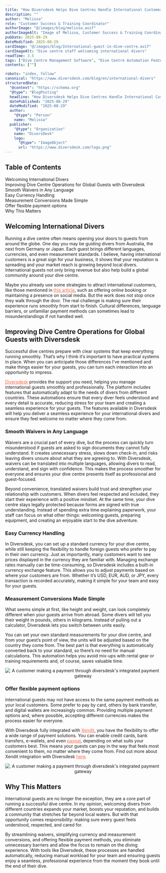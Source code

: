 ```yaml
---
title: "How Diversdesk Helps Dive Centres Handle International Customers with Ease"
description: ""
author: "Melissa"
role: "Customer Success & Training Coordinator"
authorImage: "@/images/blog/melissa.avif"
authorImageAlt: "Image of Melissa, Customer Success & Training Coordinator"
pubDate: 2025-08-29
dateModified: 2025-08-29
cardImage: "@/images/blog/International-guest-in-dive-centre.avif"
cardImageAlt: "Dive centre staff welcoming international divers"
readTime: 3.5
tags: ["Dive Centre Management Software", "Dive Centre Automation Features", "Digital Waivers", "Best Dive Centre Software"]
contents: [""]

robots: "index, follow"
canonical: "https://www.diversdesk.com/blog/en/international-divers"
structuredData:
  "@context": "https://schema.org"
  "@type": "BlogPosting"
  headline: "How Diversdesk Helps Dive Centres Handle International Customers with Ease"
  datePublished: "2025-08-29"
  dateModified: "2025-08-29"
  author:
    "@type": "Person"
    name: "Melissa"
  publisher:
    "@type": "Organization"
    name: "DiversDesk"
    logo:
      "@type": "ImageObject"
      url: "https://www.diversdesk.com/logo.png"
---
```


<!-- Table of Contents -->
<nav id="toc" class="mb-8">
  <h2 class="text-xl font-bold mb-3">Table of Contents</h2>
  <ul class="space-y-2 text-neutral-600 dark:text-neutral-400">
    <li><a href="#welcoming-international-divers" class="hover:text-neutral-800 dark:hover:text-neutral-200">Welcoming International Divers</a></li>
    <li><a href="#improving-dive-centre-operations-for-global-guests-with-diversdesk" class="hover:text-neutral-800 dark:hover:text-neutral-200">Improving Dive Centre Operations for Global Guests with Diversdesk</a></li>
    <li><a href="#smooth-waivers-in-any-language" class="hover:text-neutral-800 dark:hover:text-neutral-200">Smooth Waivers in Any Language</a></li>
    <li><a href="#easy-currency-handling" class="hover:text-neutral-800 dark:hover:text-neutral-200">Easy Currency Handling</a></li>
    <li><a href="#measurement-conversions-made-simple" class="hover:text-neutral-800 dark:hover:text-neutral-200">Measurement Conversions Made Simple</a></li>
    <li><a href="#offer-flexible-payment-options" class="hover:text-neutral-800 dark:hover:text-neutral-200">Offer flexible payment options</a></li>
    <li><a. href="#why-this-matters" class="hover:text-neutral-800 dark:hover:text-neutral-200">Why This Matters</a></li>
  </ul>
</nav>

<h2 id="welcoming-international-divers" class="section-heading">Welcoming International Divers</h2>
<p>
Running a dive centre often means opening your doors to guests from around the globe. One day you may be guiding divers from Australia, the next from Germany or Japan. Each guest brings different languages, currencies, and even measurement standards. I believe, having international customers is a great sign for your business, it shows that your reputation is spreading and your market reach is growing beyond local divers. International guests not only bring revenue but also help build a global community around your dive centre.
</p>
<p>
Maybe you already use some strategies to attract international customers, like those mentioned in <a href="https://www.ticketinghub.com/blog/6-ways-on-how-to-attract-tourists-to-your-tour-business" target="_blank" rel="noopener noreferrer" style="color:#F86545">this article</a>, such as offering online booking or maintaining a presence on social media. But the work does not stop once they walk through the door. The real challenge is making sure their experience runs smoothly from start to finish. Cultural differences, language barriers, or unfamiliar payment methods can sometimes lead to misunderstandings if not handled well.
</p>

<h2 id="improving-dive-centre-operations-for-global-guests-with-diversdesk" class="section-heading">Improving Dive Centre Operations for Global Guests with Diversdesk</h2>
<p>
Successful dive centres prepare with clear systems that keep everything running smoothly. That’s why I think it’s important to have practical systems in place. When you can anticipate those differences I've mentioned and make things easier for your guests, you can turn each interaction into an opportunity to impress.
</p>
<p>
<a href="https://www.diversdesk.com/" target="_blank" rel="noopener noreferrer" style="color:#F86545">Diversdesk</a> provides the support you need, helping you manage international guests smoothly and professionally. The platform includes features that automatically adapt to the needs of divers from different countries. These automations ensure that every diver feels understood and every detail is accurate, reducing stress for your team and creating a seamless experience for your guests. The features available in Diversdesk will help you deliver a seamless experience for your international divers and ensure they feel welcome no matter where they come from.
</p>

<h3 id="smooth-waivers-in-any-language" class="section-heading">Smooth Waivers in Any Language</h3>
<p>
Waivers are a crucial part of every dive, but the process can quickly turn misunderstood if guests are asked to sign documents they cannot fully understand. It creates unnecessary stress, slows down check-in, and risks leaving divers unsure about what they are agreeing to. With Diversdesk, waivers can be translated into multiple languages, allowing divers to read, understand, and sign with confidence. This makes the process smoother for everyone and ensures your dive centre presents itself as professional and guest-focused.
</p>
<p>
Beyond convenience, translated waivers build trust and strengthen your relationship with customers. When divers feel respected and included, they start their experience with a positive mindset. At the same time, your dive centre stays legally protected because forms are signed with true understanding. Instead of spending extra time explaining paperwork, your staff can focus on what other things: welcoming guests, preparing equipment, and creating an enjoyable start to the dive adventure.
</p>

<h3 id="easy-currency-handling" class="section-heading">Easy Currency Handling</h3>
<p>
In Diversdesk, you can set up a standard currency for your dive centre, while still keeping the flexibility to handle foreign guests who prefer to pay in their own currency. Just as importantly, many customers want to see prices displayed in the currency they are familiar with. Managing exchange rates manually can be time-consuming, so Diversdesk includes a built-in currency exchange feature. This allows you to adjust payments based on where your customers are from. Whether it’s USD, EUR, AUD, or JPY, every transaction is recorded accurately, making it simple for your team and easy for your guests.
</p>

<h3 id="measurement-conversions-made-simple" class="section-heading">Measurement Conversions Made Simple</h3>
<p>
What seems simple at first, like height and weight, can look completely different when your guests arrive from abroad. Some divers will tell you their weight in pounds, others in kilograms. Instead of pulling out a calculator, Diversdesk lets you switch between units easily.
</p>
<p>
You can set your own standard measurements for your dive centre, and from your guest’s point of view, the units will be adjusted based on the country they come from. The best part is that everything is automatically converted back to your standard, so there’s no need for manual calculations. This automation helps you avoid mix-ups with rental gear or training requirements and, of course, saves valuable time.
</p>

<div style="text-align: center;">
  <img 
    src="/images/xendit-integration.avif" 
    alt="A customer making a payment through diversdesk's integrated payment gateway"
    class="w-full md:w-full mx-auto"
  />
</div>

<h3 id="offer-flexible-payment-options" class="section-heading">Offer flexible payment options</h2>
<p>
International guests may not have access to the same payment methods as your local customers. Some prefer to pay by card, others by bank transfer, and digital wallets are increasingly common. Providing multiple payment options and, where possible, accepting different currencies makes the process easier for everyone.
</p>
<p>
With Diversdesk fully integrated with <a href="https://www.xendit.co/en/" target="_blank" rel="noopener noreferrer" style="color:#F86545">Xendit</a>, you have the flexibility to offer a wide range of payment solutions. You can enable credit cards, bank transfers, e-wallets, and even <a href="https://www.paypal.com/" target="_blank" rel="noopener noreferrer" style="color:#F86545">paypal</a>, depending on what suits your customers best. This means your guests can pay in the way that feels most convenient to them, no matter where they come from. Find out more about Xendit integration with Diversdesk <a href="https://www.diversdesk.com/blog/en/diversdesk-xendit-online-payments/" target="_blank" rel="noopener noreferrer" style="color:#F86545">here</a>.
</p>

<div style="text-align: center;">
  <img 
    src="/images/all-countries.avif" 
    alt="A customer making a payment through diversdesk's integrated payment gateway"
    class="w-full md:w-full mx-auto"
  />
</div>

<h2 id="why-this-matters" class="section-heading">Why This Matters</h2>
<p>
International guests are no longer the exception, they are a core part of running a successful dive centre. In my opinion, welcoming divers from different countries expands your market, boosts your reputation, and builds a community that stretches far beyond local waters. But with that opportunity comes responsibility: making sure every guest feels understood, respected, and cared for.
</p>
<p>
By streamlining waivers, simplifying currency and measurement conversions, and offering flexible payment methods, you eliminate unnecessary barriers and allow the focus to remain on the diving experience. With tools like Diversdesk, these processes are handled automatically, reducing manual workload for your team and ensuring guests enjoy a seamless, professional experience from the moment they book until the end of their dive.
</p>


